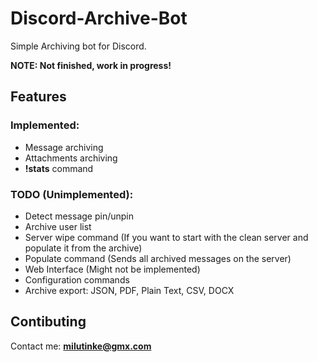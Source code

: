 # Discord-Archive-Bot

Simple Archiving bot for Discord.

**NOTE: Not finished, work in progress!**

## Features

### Implemented:
- Message archiving
- Attachments archiving
- **!stats** command

### TODO (Unimplemented):
- Detect message pin/unpin
- Archive user list
- Server wipe command (If you want to start with the clean server and populate it from the archive)
- Populate command (Sends all archived messages on the server)
- Web Interface (Might not be implemented)
- Configuration commands
- Archive export: JSON, PDF, Plain Text, CSV, DOCX

## Contibuting
Contact me: **milutinke@gmx.com**